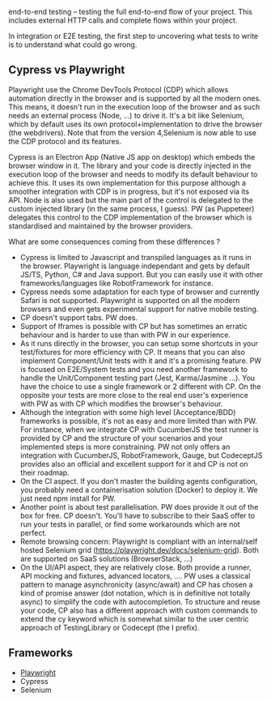 
end-to-end testing – testing the full end-to-end flow of your project. This includes external HTTP calls and complete flows within your project.

In integration or E2E testing, the first step to uncovering what tests to write is to understand what could go wrong.

## Cypress vs Playwright
Playwright use the Chrome DevTools Protocol (CDP) which allows automation directly in the browser and is supported by all the modern ones. This means, it doesn't run in the execution loop of the browser and as such needs an external process (Node, ...) to drive it. It's a bit like Selenium, which by default uses its own protocol+implementation to drive the browser (the webdrivers). Note that from the version 4,Selenium is now able to use the CDP protocol and its features.

Cypress is an Electron App (Native JS app on desktop) which embeds the browser window in it. The library and your code is directly injected in the execution loop of the browser and needs to modify its default behaviour to achieve this. It uses its own implementation for this purpose although a smoother integration with CDP is in progress, but it's not exposed via its API. Node is also used but the main part of the control is delegated to the custom injected library (in the same process, I guess). PW (as Puppeteer) delegates this control to the CDP implementation of the browser which is standardised and maintained by the browser providers.

What are some consequences coming from these differences ?
- Cypress is limited to Javascript and transpiled languages as it runs in the browser. Playwright is language independant and gets by default JS/TS, Python, C# and Java support. But you can easily use it with other frameworks/languages like RobotFramework for instance.
- Cypress needs some adaptation for each type of browser and currently Safari is not supported. Playwright is supported on all the modern browsers and even gets experimental support for native mobile testing.
- CP doesn't support tabs. PW does.
- Support of Iframes is possible with CP but has sometimes an erratic behaviour and is harder to use than with PW in our experience.
- As it runs directly in the browser, you can setup some shortcuts in your test/fixtures for more efficiency with CP. It means that you can also implement Component/Unit tests with it and it's a promising feature. PW is focused on E2E/System tests and you need another framework to handle the Unit/Component testing part (Jest, Karma/Jasmine ...). You have the choice to use a single framework or 2 different with CP. On the opposite your tests are more close to the real end user's experience with PW as with CP which modifies the browser's behaviour.
- Although the integration with some high level (Acceptance/BDD) frameworks is possible, it's not as easy and more limited than with PW. For instance, when we integrate CP with CucumberJS the test runner is provided by CP and the structure of your scenarios and your implemented steps is more constraining. PW not only offers an integration with CucumberJS, RobotFramework, Gauge, but CodeceptJS provides also an official and excellent support for it and CP is not on their roadmap.
- On the CI aspect. If you don't master the building agents configuration, you probably need a containerisation solution (Docker) to deploy it. We just need npm install for PW.
- Another point is about test parallelisation. PW does provide it out of the box for free. CP doesn't. You'll have to subscribe to their SaaS offer to run your tests in parallel, or find some workarounds which are not perfect.
- Remote browsing concern: Playwright is compliant with an internal/self hosted Selenium grid (https://playwright.dev/docs/selenium-grid). Both are supported on SaaS solutions (BrowserStack, ...)
- On the UI/API aspect, they are relatively close. Both provide a runner, API mocking and fixtures, advanced locators, .... PW uses a classical pattern to manage asynchronicity (async/await) and CP has chosen a kind of promise answer (dot notation, which is in definitive not totally async) to simplify the code with autocompletion. To structure and reuse your code, CP also has a different approach with custom commands to extend the cy keyword which is somewhat similar to the user centric approach of TestingLibrary or Codecept (the I prefix).

## Frameworks
- [Playwright](https://playwright.dev/)
- Cypress
- Selenium
